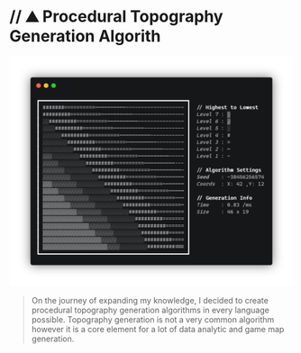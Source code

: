 # // ⛰️ Procedural Topography Generation Algorith

[![Ascii Output](https://github.com/NotReeceHarris/NotReeceHarris/blob/main/cdn/TopoTerminal.png?raw=true)](https://carbon.now.sh)
<!--
```t
┏━━━━━━━━━━━━━━━━━━━━━━━━━━━━━━━━━━━━━━━━━━━━━━━━┓
┃ #######==========~~~~~~~~~~------------------- ┃  // Highest to Lowest
┃ #########==========~~~~~~~~~~----------------- ┃  Level 7 : ▓
┃ ░░#########==========~~~~~~~~~~--------------- ┃  Level 6 : ▒
┃ ░░░░#########==========~~~~~~~~~~------------- ┃  Level 5 : ░
┃ ░░░░░░#########==========~~~~~~~~~~----------- ┃  Level 4 : #
┃ ░░░░░░░░#########==========~~~~~~~~~~--------- ┃  Level 3 : =
┃ ░░░░░░░░░░#########==========~~~~~~~~~~------- ┃  Level 2 : ~
┃ ▒▒▒░░░░░░░░░#########==========~~~~~~~~~~----- ┃  Level 1 : -
┃ ▒▒▒▒▒░░░░░░░░░#########==========~~~~~~~~~~--- ┃
┃ ▒▒▒▒▒▒▒░░░░░░░░░#########==========~~~~~~~~~~- ┃  // Algorithm Settings
┃ ▒▒▒▒▒▒▒▒▒░░░░░░░░░#########==========~~~~~~~~~ ┃  Seed    : -38456256574
┃ ▓▓▓▒▒▒▒▒▒▒▒░░░░░░░░░#########==========~~~~~~~ ┃  Coords  : X: 42 ,Y: 12
┃ ▓▓▓▓▓▒▒▒▒▒▒▒▒░░░░░░░░░#########==========~~~~~ ┃
┃ ▓▓▓▓▓▓▓▒▒▒▒▒▒▒▒░░░░░░░░░#########==========~~~ ┃  // Generation Info
┃ ▓▓▓▓▓▓▓▓▓▒▒▒▒▒▒▒▒░░░░░░░░░#########==========~ ┃  Time    : 0.83 /ms
┃ ▓▓▓▓▓▓▓▓▓▓▓▒▒▒▒▒▒▒▒░░░░░░░░░#########========= ┃  Size    : 46 x 19
┃ ▓▓▓▓▓▓▓▓▓▓▓▓▓▒▒▒▒▒▒▒▒░░░░░░░░░#########======= ┃
┃ ▓▓▓▓▓▓▓▓▓▓▓▓▓▓▓▒▒▒▒▒▒▒░░░░░░░░░#########====== ┃
┃ ▓▓▓▓▓▓▓▓▓▓▓▓▓▓▓▓▓▒▒▒▒▒▒░░░░░░░░░#########===== ┃
┃ ▓▓▓▓▓▓▓▓▓▓▓▓▓▓▓▓▓▓▓▒▒▒▒▒░░░░░░░░░#########==== ┃
┃ ▓▓▓▓▓▓▓▓▓▓▓▓▓▓▓▓▓▓▓▓▓▒▒▒▒░░░░░░░░░#########=== ┃
┗━━━━━━━━━━━━━━━━━━━━━━━━━━━━━━━━━━━━━━━━━━━━━━━━┛
```
-->
> On the journey of expanding my knowledge, I decided to create procedural topography generation algorithms in every language possible. Topography generation is not a very common algorithm however it is a core element for a lot of data analytic and game map generation.
